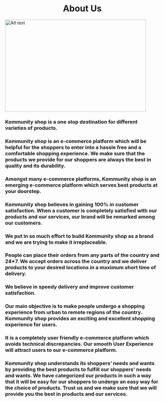 <h1 align="center">
About Us
</h1>


<img alt="Alt text" height="300" src="https://kommunityshop.com/dashboard/Asserts/655b578278eaf.png" width="460"/>

### Kommunity shop is a one stop destination for different varieties of products. 

### Kommunity shop is an e-commerce platform which will be helpful for the shoppers to enter into a hassle free and a comfortable shopping experience. We make sure that the products we provide for our shoppers are always the best in quality and its durability. 

### Amongst many e-commerce platforms, Kommunity shop is an emerging e-commerce platform which serves best products at your doorstep.

### Kommunity shop believes in gaining 100% in customer satisfaction. When a customer is completely satisfied with our products and our services, our brand will be remarked among our customers. 

### We put in so much effort to build Kommunity shop as a brand and we are trying to make it irreplaceable.

### People can place their orders from any parts of the country and 24*7. We accept orders across the country and we deliver products to your desired locations in a maximum short time of delivery. 

### We believe in speedy delivery and improve customer satisfaction.

### Our main objective is to make people undergo a shopping experience from urban to remote regions of the country. Kommunity shop provides an exciting and excellent shopping experience for users. 

### It is a completely user friendly e-commerce platform which avoids technical discrepancies. Our smooth User Experience will attract users to our e-commerce platform.

### Kommunity shop understands its shoppers’ needs and wants by providing the best products to fulfill our shoppers’ needs and wants. We have categorized our products in such a way that it will be easy for our shoppers to undergo an easy way for the choice of products. Trust us and we make sure that we will provide you the best in products and our services.